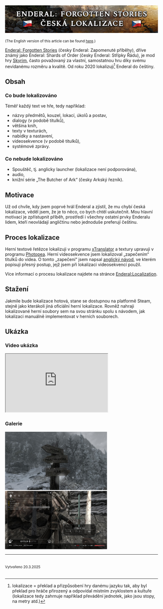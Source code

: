 <p align="center">
  <img src="images/enderal_banner_cz.png" alt="Banner" />
</p>

<small>(The English version of this article can be found [here](enderal-localization-en.md).)</small>

[Enderal: Forgotten Stories](https://store.steampowered.com/app/933480/Enderal_Forgotten_Stories/) (česky Enderal: Zapomenuté příběhy), dříve známý jako Enderal: Shards of Order (česky Enderal: Střípky Řádu), je mod hry [Skyrim](https://store.steampowered.com/app/72850/The_Elder_Scrolls_V_Skyrim/), často považovaný za vlastní, samostatnou hru díky svému nevídanému rozměru a kvalitě. Od roku 2020 lokalizuji[^1] Enderal do češtiny.

## Obsah

### Co bude lokalizováno

Téměř každý text ve hře, tedy například:

- názvy předmětů, kouzel, lokací, úkolů a postav,
- dialogy (v podobě titulků),
- většina knih,
- texty v texturách,
- nabídky a nastavení,
- videosekvence (v podobě titulků),
- systémové zprávy.

### Co nebude lokalizováno

- Spouštěč, tj. anglicky launcher (lokalizace není podporována),
- audio,
- knižní série „The Butcher of Ark“ (česky Arkský řezník).

## Motivace

Už od chvíle, kdy jsem poprvé hrál Enderal a zjistil, že mu chybí česká lokalizace, věděl jsem, že je to něco, co bych chtěl uskutečnit. Mou hlavní motivací je zpřístupnit příběh, prostředí i všechny ostatní prvky Enderalu lidem, kteří neovládají angličtinu nebo jednoduše preferují češtinu.

## Proces lokalizace

Herní textové řetězce lokalizuji v programu [xTranslator](https://www.nexusmods.com/skyrimspecialedition/mods/134) a textury upravuji v programu [Photopea](https://www.photopea.com). Herní videosekvence jsem lokalizoval „zapečením“ titulků do videa. O tomto „zapečení“ jsem napsal [anglický návod](subtitles.md), ve kterém popisuji přesný postup, jejž jsem při lokalizaci videosekvencí použil.

Více informací o procesu lokalizace najdete na stránce [Enderal:Localization](https://en.wiki.sureai.net/Enderal:Localization).

## Stažení

Jakmile bude lokalizace hotová, stane se dostupnou na platformě Steam, stejně jako kterákoli jiná oficiální herní lokalizace. Rovněž nahraji lokalizované herní soubory sem na svou stránku spolu s návodem, jak lokalizaci manuálně implementovat v herních souborech.

## Ukázka

### Video ukázka

<iframe style="width: 35vw; height: 20vw;"
    src="https://www.youtube.com/embed/WR9Hxv33W0k?cc_load_policy=0" allowfullscreen>
</iframe>

### Galerie

<img data-enlargeable style="width: 35vw; height: 20vw; position: relative; cursor: zoom-in;" src="images/enderal_image_1.jpg" alt="Ukázka překladu 1" />

<img data-enlargeable style="width: 35vw; height: 20vw; position: relative; cursor: zoom-in;" src="images/enderal_image_2.jpg" alt="Ukázka překladu 2" />

<br>

<hr />

[^1]: lokalizace = překlad a přizpůsobení hry danému jazyku tak, aby byl překlad pro hráče přirozený a odpovídal místním zvyklostem a kultuře (lokalizace tedy zahrnuje například převádění jednotek, jako jsou stopy, na metry atd.)

<br>
<small>Vytvořeno 20.3.2025</small>
<br><br>
